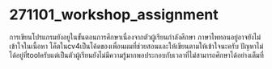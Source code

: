 # 271101_workshop_assignment
การเขียนโปรแกรมยังอยูในขั้นตอนการศึกษาเนื่องจากตัวผู้เรียนกำลังศึกษา ภาษาไพทอนอยู่อาจยังไม่เข้าใจในเนื้อหา โค็ตในcv4เป็นโค้ดของเพื่อนผมที่ช่วยสอนและให้เขียนตามให้เข้าใจนะครับ ปัญหาไม่ได้อยู่ที่toolครับแต่เป็นตัวผู้เรียนยังไม่มีความรู้มากพอประกอบกับเวลาที่ไม่สามารถศึกษาได้อย่างเต็มที่


